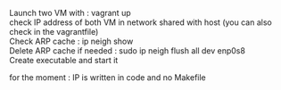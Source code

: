 Launch two VM with : vagrant up </br>
check IP address of both VM in network shared with host (you can also check in the vagrantfile) </br>
Check ARP cache : ip neigh show </br>
Delete ARP cache if needed : sudo ip neigh flush all dev enp0s8 </br>
Create executable and start it

for the moment : IP is written in code and no Makefile
